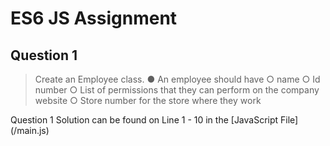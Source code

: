 # ES6 JS Assignment

## Question 1

> Create an Employee class.
● An employee should have
○ name
○ Id number
○ List of permissions that they can perform on the company website
○ Store number for the store where they work

Question 1 Solution can be found on Line 1 - 10 in the [JavaScript File] (/main.js)
